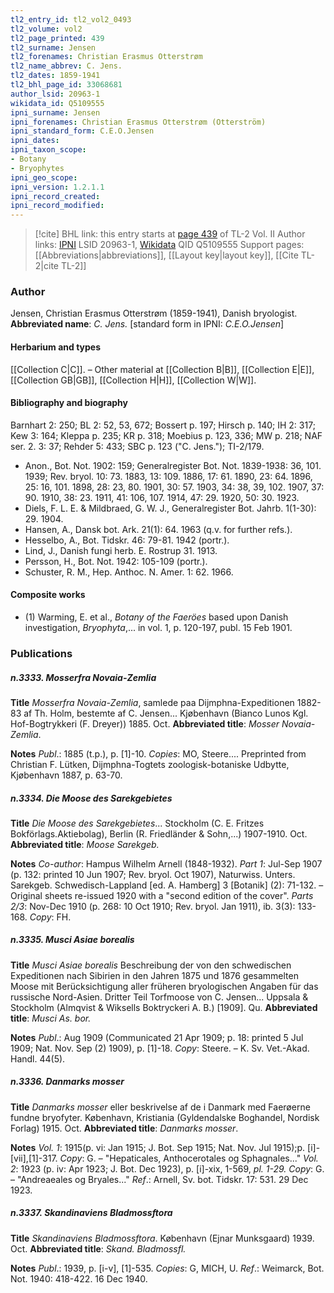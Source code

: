 ```yaml
---
tl2_entry_id: tl2_vol2_0493
tl2_volume: vol2
tl2_page_printed: 439
tl2_surname: Jensen
tl2_forenames: Christian Erasmus Otterstrøm
tl2_name_abbrev: C. Jens.
tl2_dates: 1859-1941
tl2_bhl_page_id: 33068681
author_lsid: 20963-1
wikidata_id: Q5109555
ipni_surname: Jensen
ipni_forenames: Christian Erasmus Otterstrøm (Otterström)
ipni_standard_form: C.E.O.Jensen
ipni_dates: 
ipni_taxon_scope: 
- Botany
- Bryophytes
ipni_geo_scope: 
ipni_version: 1.2.1.1
ipni_record_created: 
ipni_record_modified:
---
```


> [!cite] BHL link: this entry starts at [page 439](https://www.biodiversitylibrary.org/page/33068681) of TL-2 Vol. II
> Author links: [IPNI](https://www.ipni.org/a/20963-1) LSID 20963-1, [Wikidata](https://www.wikidata.org/wiki/Q5109555) QID Q5109555
> Support pages: [[Abbreviations|abbreviations]], [[Layout key|layout key]], [[Cite TL-2|cite TL-2]]

### Author

Jensen, Christian Erasmus Otterstrøm (1859-1941), Danish bryologist. 
**Abbreviated name**: *C. Jens.* \[standard form in IPNI: *C.E.O.Jensen*\]

#### Herbarium and types

[[Collection C|C]]. – Other material at [[Collection B|B]], [[Collection E|E]], [[Collection GB|GB]], [[Collection H|H]], [[Collection W|W]].

#### Bibliography and biography

Barnhart 2: 250; BL 2: 52, 53, 672; Bossert p. 197; Hirsch p. 140; IH 2: 317; Kew 3: 164; Kleppa p. 235; KR p. 318; Moebius p. 123, 336; MW p. 218; NAF ser. 2. 3: 37; Rehder 5: 433; SBC p. 123 ("C. Jens."); TI-2/179.
- Anon., Bot. Not. 1902: 159; Generalregister Bot. Not. 1839-1938: 36, 101. 1939; Rev. bryol. 10: 73. 1883, 13: 109. 1886, 17: 61. 1890, 23: 64. 1896, 25: 16, 101. 1898, 28: 23, 80. 1901, 30: 57. 1903, 34: 38, 39, 102. 1907, 37: 90. 1910, 38: 23. 1911, 41: 106, 107. 1914, 47: 29. 1920, 50: 30. 1923.
- Diels, F. L. E. & Mildbraed, G. W. J., Generalregister Bot. Jahrb. 1(1-30): 29. 1904.
- Hansen, A., Dansk bot. Ark. 21(1): 64. 1963 (q.v. for further refs.).
- Hesselbo, A., Bot. Tidskr. 46: 79-81. 1942 (portr.).
- Lind, J., Danish fungi herb. E. Rostrup 31. 1913.
- Persson, H., Bot. Not. 1942: 105-109 (portr.).
- Schuster, R. M., Hep. Anthoc. N. Amer. 1: 62. 1966.

#### Composite works

- (1) Warming, E. et al., *Botany of the Faeröes* based upon Danish investigation, *Bryophyta*,... in vol. 1, p. 120-197, publ. 15 Feb 1901.

### Publications

##### n.3333. Mosserfra Novaia-Zemlia

**Title**
*Mosserfra Novaia-Zemlia*, samlede paa Dijmphna-Expeditionen 1882-83 af Th. Holm, bestemte af C. Jensen... Kjøbenhavn (Bianco Lunos Kgl. Hof-Bogtrykkeri (F. Dreyer)) 1885. Oct.
**Abbreviated title**: *Mosser Novaia-Zemlia*.

**Notes**
*Publ*.: 1885 (t.p.), p. \[1\]-10. *Copies*: MO, Steere.... Preprinted from Christian F. Lütken, Dijmphna-Togtets zoologisk-botaniske Udbytte, Kjøbenhavn 1887, p. 63-70.

##### n.3334. Die Moose des Sarekgebietes

**Title**
*Die Moose des Sarekgebietes*... Stockholm (C. E. Fritzes Bokförlags.Aktiebolag), Berlin (R. Friedländer & Sohn,...) 1907-1910. Oct.
**Abbreviated title**: *Moose Sarekgeb.*

**Notes**
*Co-author*: Hampus Wilhelm Arnell (1848-1932).
*Part 1*: Jul-Sep 1907 (p. 132: printed 10 Jun 1907; Rev. bryol. Oct 1907), Naturwiss. Unters. Sarekgeb. Schwedisch-Lappland \[ed. A. Hamberg\] 3 \[Botanik\] (2): 71-132. – Original sheets re-issued 1920 with a "second edition of the cover".
*Parts 2/3*: Nov-Dec 1910 (p. 268: 10 Oct 1910; Rev. bryol. Jan 1911), ib. 3(3): 133-168.
*Copy*: FH.

##### n.3335. Musci Asiae borealis

**Title**
*Musci Asiae borealis* Beschreibung der von den schwedischen Expeditionen nach Sibirien in den Jahren 1875 und 1876 gesammelten Moose mit Berücksichtigung aller früheren bryologischen Angaben für das russische Nord-Asien. Dritter Teil Torfmoose von C. Jensen... Uppsala & Stockholm (Almqvist & Wiksells Boktryckeri A. B.) \[1909\]. Qu.
**Abbreviated title**: *Musci As. bor.*

**Notes**
*Publ*.: Aug 1909 (Communicated 21 Apr 1909; p. 18: printed 5 Jul 1909; Nat. Nov. Sep (2) 1909), p. \[1\]-18. *Copy*: Steere. – K. Sv. Vet.-Akad. Handl. 44(5).

##### n.3336. Danmarks mosser

**Title**
*Danmarks mosser* eller beskrivelse af de i Danmark med Faerøerne fundne bryofyter. København, Kristiania (Gyldendalske Boghandel, Nordisk Forlag) 1915. Oct.
**Abbreviated title**: *Danmarks mosser*.

**Notes**
*Vol. 1*: 1915(p. vi: Jan 1915; J. Bot. Sep 1915; Nat. Nov. Jul 1915);p. \[i\]-\[vii\],\[1\]-317. *Copy*: G. – "Hepaticales, Anthocerotales og Sphagnales..."
*Vol. 2*: 1923 (p. iv: Apr 1923; J. Bot. Dec 1923), p. \[i\]-xix, 1-569, *pl. 1-29. Copy*: G. – "Andreaeales og Bryales..."
*Ref*.: Arnell, Sv. bot. Tidskr. 17: 531. 29 Dec 1923.

##### n.3337. Skandinaviens Bladmossftora

**Title**
*Skandinaviens Bladmossftora*. København (Ejnar Munksgaard) 1939. Oct.
**Abbreviated title**: *Skand. Bladmossfl.*

**Notes**
*Publ*.: 1939, p. \[i-v\], \[1\]-535. *Copies*: G, MICH, U.
*Ref*.: Weimarck, Bot. Not. 1940: 418-422. 16 Dec 1940.

